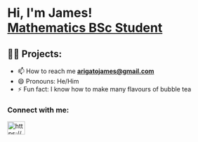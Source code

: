 <h1>Hi, I'm James! <br/><a href="https://github.com/jameslin01">Mathematics BSc Student</a>

<h2>👨‍💻 Projects:</h2>


- 📫 How to reach me **arigatojames@gmail.com**
- 😄 Pronouns: He/Him
- ⚡ Fun fact: I know how to make many flavours of bubble tea


<h3 align="left">Connect with me:</h3>
<p align="left">
<a href="https://www.linkedin.com/in/jamesjl/" target="blank"><img align="center" src="https://raw.githubusercontent.com/rahuldkjain/github-profile-readme-generator/master/src/images/icons/Social/linked-in-alt.svg" alt="https://www.linkedin.com/in/jamesjl/" height="30" width="40" /></a>
</p>


[linkedin]: https://linkedin.com/in/jamesjl/

